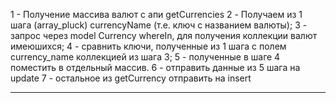 1 - Получение массива валют с апи getCurrencies
2 - Получаем из 1 шага (array_pluck) currencyName
 (т.е. ключ с названием валюты);
3 - запрос через model Currency whereIn, для получения 
коллекции валют имеюшихся;
4 - сравнить ключи, полученные из 1 шага с полем currency_name 
коллекцией из шага 3;
5 - полученные в шаге 4 поместить в отдельный массив.
6 - отправить данные из 5 шага на update
7 - остальное из getCurrency отправить на insert

----------------------------------------------------------
